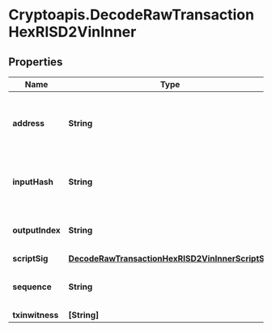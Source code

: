 # Cryptoapis.DecodeRawTransactionHexRISD2VinInner

## Properties

Name | Type | Description | Notes
------------ | ------------- | ------------- | -------------
**address** | **String** | Represents the addresses which send/receive the amount. | [optional] 
**inputHash** | **String** | Represents the transaction inputs&#39; indentifier. | [optional] 
**outputIndex** | **String** | Defines the output index of a transaction. | [optional] 
**scriptSig** | [**DecodeRawTransactionHexRISD2VinInnerScriptSig**](DecodeRawTransactionHexRISD2VinInnerScriptSig.md) |  | 
**sequence** | **String** | Represents the script sequence number | [optional] 
**txinwitness** | **[String]** |  | [optional] 


